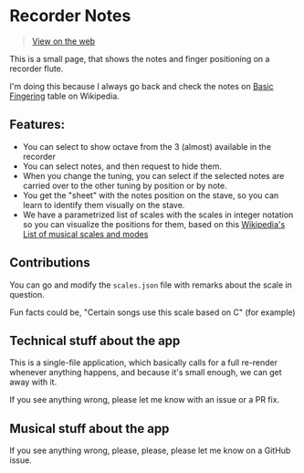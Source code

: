 # Recorder Notes

> [View on the web](https://recorder-notes.ekiim.xyz/)

This is a small page, that shows the notes and finger positioning on a recorder flute.

I'm doing this because I always go back and check the notes on [Basic Fingering](https://en.wikipedia.org/wiki/Recorder_(musical_instrument)#Basic_fingering)
table on Wikipedia.

## Features:

 - You can select to show octave from the 3 (almost) available in the recorder
 - You can select notes, and then request to hide them.
 - When you change the tuning, you can select if the selected notes are carried over to the other tuning by position or by note.
 - You get the "sheet" with the notes position on the stave, so you can learn to identify them visually on the stave.
 - We have a parametrized list of scales with the scales in integer notation so you can visualize the positions for them, based on this [Wikipedia's List of musical scales and modes](https://en.wikipedia.org/wiki/List_of_musical_scales_and_modes)

## Contributions

You can go and modify the `scales.json` file with remarks about the scale in question.

Fun facts could be, "Certain songs use this scale based on C" (for example)

## Technical stuff about the app

This is a single-file application, which basically calls for a full re-render whenever anything happens, and because it's small enough, we can get away with it.

If you see anything wrong, please let me know with an issue or a PR fix.

## Musical stuff about the app

If you see anything wrong, please, please, please let me know on a GitHub issue.